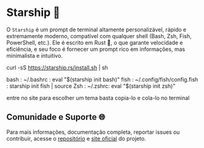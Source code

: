 # Starship 🌌

O ```Starship``` é um prompt de terminal altamente personalizável, rápido e extremamente moderno, compatível com qualquer shell (Bash, Zsh, Fish, PowerShell, etc.). Ele é escrito em Rust 🦀, o que garante velocidade e eficiência, e seu foco é fornecer um prompt rico em informações, mas minimalista e intuitivo.

curl -sS https://starship.rs/install.sh | sh

bash : ~/.bashrc : eval "$(starship init bash)"
fish : ~/.config/fish/config.fish : starship init fish | source
Zsh  : ~/.zshrc: eval "$(starship init zsh)"

entre no site para escolher um tema basta copia-lo e cola-lo no terminal 

## Comunidade e Suporte 🌐 

Para mais informações, documentação completa, reportar issues ou contribuir, acesse o <a href="https://github.com/kovidgoyal/kitty">repositório</a> e <a href="https://sw.kovidgoyal.net/kitty/">site oficial</a> do projeto.
